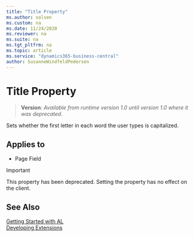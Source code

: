 ```yaml
---
title: "Title Property"
ms.author: solsen
ms.custom: na
ms.date: 11/24/2020
ms.reviewer: na
ms.suite: na
ms.tgt_pltfrm: na
ms.topic: article
ms.service: "dynamics365-business-central"
author: SusanneWindfeldPedersen
---
```

[//]: # (START>DO_NOT_EDIT)
[//]: # (IMPORTANT:Do not edit any of the content between here and the END>DO_NOT_EDIT.)
[//]: # (Any modifications should be made in the .xml files in the ModernDev repo.)
# Title Property
> **Version**: _Available from runtime version 1.0 until version 1.0 where it was deprecated._

Sets whether the first letter in each word the user types is capitalized.

## Applies to
-   Page Field


[//]: # (IMPORTANT: END>DO_NOT_EDIT)

> [!IMPORTANT]  
> This property has been deprecated. Setting the property has no effect on the client. 

## See Also

[Getting Started with AL](../devenv-get-started.md)  
[Developing Extensions](../devenv-dev-overview.md)  